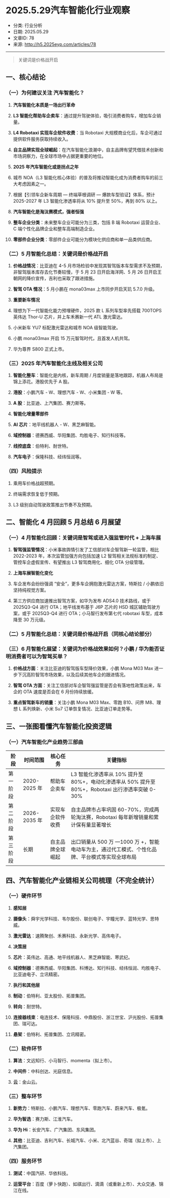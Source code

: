 # 2025.5.29汽车智能化行业观察

- 分类: 行业分析
- 日期: 2025.05.29
- 文章ID: 78
- 来源: http://h5.2025eyp.com/articles/78

---

> 关键词是价格战开启

## **一、核心结论**

### **（一）为何建议关注 汽车智能化？**

1. **汽车智能化本质是一场出行革命**

1. **L3 智能化帮助车企卖车**：通过提升驾驶体验，吸引消费者购车，增加车企销量。

2. **L4 Robotaxi 实现车企软件收费**：当 Robotaxi 大规模商业化后，车企可通过提供软件服务获取持续收入。

3. **自主品牌实现全球崛起**：在汽车智能化浪潮中，自主品牌有望凭借技术创新和市场洞察力，在全球市场中占据更重要的地位。

2. **2025 年汽车智能化或是拐点之年**

1. 城市 NOA（L3 智能化核心体验）的普及将推动智能化成为消费者购车的前三大考虑因素之一。

2. 根据【引领车企新车周期 — 终端草根调研 — 爆款车型验证】体系，预计 2025-2027 年 L3 智能化渗透率将从 10% 提升至 50%，再到 80% 以上。

3. **汽车智能化是淘汰赛模式，强者恒强**

1. **整车企业分类**：未来整车企业可能分为三类，包括 B 端 Robotaxi 运营企业、C 端个性化品牌企业和整车高端制造企业。

2. **零部件企业分类**：零部件企业可能分为模块化供应商和单一品类供应商。

### **（二）5 月智能化总结：关键词是价格战开启**

1. **价格战情况**：比亚迪在 4-5 月市场检验中发现其智驾版本车型需求不及预期，非智驾版本库存去化节奏较慢，于 5 月 23 日开启海洋网、5 月 26 日开启王朝网的降价宣传，吉利也采取了跟进措施。

2. **智驾 OTA 情况**：5 月小鹏在 mona03max 上市同步开启天玑 5.7.0 升级。

3. **重要新车情况**

1. 理想为下一代智能化能力预埋硬件，2025 款 L 系列车型率先搭载 700TOPS 英伟达 Thor-U 芯片，并上车禾赛新一代 ATL 激光雷达。

2. 小米新车 YU7 标配激光雷达和城市 NOA 级智能驾驶。

3. 小鹏 mona03max 开启 15 万元智驾时代，且首发人机共驾。

4. 华为尊界 S800 正式上市。

### **（三）2025 年汽车智能化主线及相关公司**

1. **智能化整车**：智能化是内核，新车周期 / 月度销量是落地跟踪，机器人布局是锦上添花。港股优先于 A 股。

1. **港股**：小鹏汽车 - W、理想汽车 - W、小米集团 - W 等。

2. **A 股**：比亚迪、上汽集团、赛力斯等。

2. **智能化增量零部件**

1. **AI 芯片**：地平线机器人 - W、黑芝麻智能。

2. **域控制器**：德赛西威、华阳集团、均胜电子、知行科技等。

3. **线控底盘**：伯特利、耐世特。

4. **汽车电子**：保隆科技、经纬恒润等。

### **（四）风险提示**

1. 乘用车价格战超预期。

2. 终端需求恢复低于预期。

3. L3 级别自动驾驶政策推出节奏不及预期。

## **二、智能化 4 月回顾 5 月总结 6 月展望**

### **（一）4 月智能化回顾：关键词是智驾或进入强监管时代 + 上海车展**

1. **智驾强监管情况**：小米事故舆情引发了工信部对车企智驾新一轮监管，相比 2022-2023 年，本次监管加强方向包括加速 L2 智驾相关法规标准的制定、管控车企虚假宣传、有望推出 L3 智驾商用化、细化 OTA 分级管理。

2. **上海车展智能化变化**

1. 车企发布会纷纷强调 “安全”，更多车企拥抱激光雷达方案，特斯拉 / 小鹏依旧坚持纯视觉方案。

2. 第三方供应商加速推出智驾方案，如华为发布 ADS4.0 技术路线，或于 2025Q3-Q4 进行 OTA；地平线发布基于 J6P 芯片的 HSD 城区辅助驾驶方案，或于 2025Q3-Q4 进行 OTA；小马智行发布第七代 robotaxi 车型，成本降至 30 万元级。

### **（二）5 月智能化总结：关键词是价格战开启（同核心结论部分）**

### **（三）6 月智能化展望：关键词为价格战效果如何？小鹏 / 华为能否证明消费者可以为智驾买单？**

1. **价格战方面**：关注比亚迪的智驾版车型降价效果，小鹏 Mona M03 Max 进一步下沉高阶智驾市场效果，以及后续其他车企的跟进情况。

2. **智驾 OTA 方面**：关注工信部对车企智驾强监管是否会有落地性政策出来，车企的 OTA 速度是否会在 6 月份持续放缓。

3. **重点智驾新车的销量**：关注小鹏 Mona M03 Max、零跑 B10、问界 M8、理想 L 系列焕新、小米 Su7 订单恢复情况、比亚迪订单走势等。

## **三、一张图看懂汽车智能化投资逻辑**

### **（一）汽车智能化产业趋势三部曲**

| **阶段** | **时间范围** | **核心任务** | **关键指标** |
| --- | --- | --- | --- |
| 第一阶段 | 2020-2025 年 | 帮助车企卖车 | L3 智能化渗透率从 10% 提升至 80%+，电动化渗透率从 50% 提升至 80%+，Robotaxi 出行渗透率突破 0-30% |
| 第二阶段 | 2026-2035 年 | 实现车企软件收费 | 自主品牌市占率巩固 60-70%，完成两轮淘汰赛，Robotaxi 每年新增销量和累计保有量显著增长 |
| 第三阶段 | 长期 | 自主品牌全球崛起 | 出口销量从 500 万 —1000 万 +，智能电动车为主，通过代工模式、个性化品牌、平台模式等实现全球布局 |

## **四、汽车智能化产业链相关公司梳理（不完全统计）**

### **（一）硬件环节**

1. **感知层**

1. **摄像头**：舜宇光学科技、韦尔股份、联创电子、宇瞳光学、蓝特光学、思特威。

2. **激光雷达**：速腾聚创、禾赛科技、永新光学、高伟电子。

2. **决策层**

1. **芯片**：英伟达、高通、地平线机器人、黑芝麻智能、寒武纪。

2. **域控制器**：德赛西威、华阳集团、科博达、知行科技、经纬恒润、均胜电子、比亚迪电子、立讯精密。

3. **执行和其他层**

1. **制动**：伯特利、亚太股份、拓普集团。

2. **转向**：耐世特。

3. **连接器线束**：电连技术、保隆科技、中鼎股份、浙江世宝、沪光股份、拓普集团、瑞可达。

4. **悬架**：伯特利、拓普集团、立讯精密。

### **（二）软件环节**

1. **算法**：文远知行、小马智行、momenta（拟上市）。

2. **中间件**：中科创达、光庭信息。

3. **云**：金山云。

### **（三）整车环节**

1. **新势力**：特斯拉、小鹏汽车、理想汽车、零跑汽车、蔚来汽车、极氪。

2. **华为智选**：赛力斯、江淮汽车。

3. **华为 Hi**：长安汽车、广汽集团、东风集团。

4. **其他**：比亚迪、吉利汽车、长城汽车、小米、北汽蓝谷、奇瑞（拟上市）、上汽集团。

### **（四）服务环节**

1. **测试**：中国汽研、华依科技。

2. **运营平台**：百度（萝卜快跑）、如祺出行、滴滴（或重新上市）、大众交通、锦江在线。
